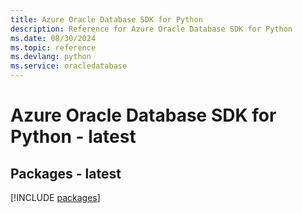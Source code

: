 ```yaml
---
title: Azure Oracle Database SDK for Python
description: Reference for Azure Oracle Database SDK for Python
ms.date: 08/30/2024
ms.topic: reference
ms.devlang: python
ms.service: oracledatabase
---
```

# Azure Oracle Database SDK for Python - latest
## Packages - latest
[!INCLUDE [packages](oracle-database-index.md)]